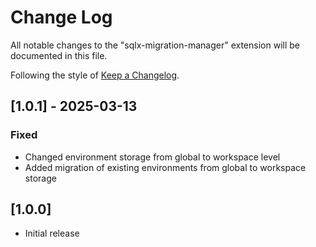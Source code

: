 # Change Log

All notable changes to the "sqlx-migration-manager" extension will be documented in this file.

Following the style of [Keep a Changelog](http://keepachangelog.com/).

## [1.0.1] - 2025-03-13

### Fixed

- Changed environment storage from global to workspace level
- Added migration of existing environments from global to workspace storage

## [1.0.0]

- Initial release
